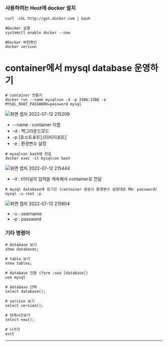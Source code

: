 ### 사용하려는 Host에 docker 설치
```
curl -sSL http://get.docker.com | bash

#Docker 실행
systemctl enable docker --now

#Docker 버젼확인
docker version
```

# container에서 mysql database 운영하기
```
# container 만들기
docker run --name mysqlcon -d -p 3306:3306 -e MYSQL_ROOT_PASSWORD=password mysql
```
![화면 캡처 2022-07-12 215209](https://user-images.githubusercontent.com/87213815/178494273-7098aaaf-3394-4fe1-b46d-6906adeee4d4.png)
* --name : container 이름
* -d : 백그라운드모드
* -p [호스트포트]:[이미지포트]
* -e : 환경변수 설정

```
# mysqlcon bash에 진입
docker exec -it mysqlcon bash
```
![화면 캡처 2022-07-12 215444](https://user-images.githubusercontent.com/87213815/178494785-c50f9df4-78ec-4d05-ba1a-121c38d9d49d.png)
* -it : 터미널의 입력을 계속해서 container로 전달

```
# mysql database에 로그인 (container 생성시 환경변수 설정대로 PW: password) 
mysql -u root -p
```
![화면 캡처 2022-07-12 215604](https://user-images.githubusercontent.com/87213815/178495025-f442d609-569e-42a3-bcfc-43d3bdd61df6.png)
* -u : username
* -p : password

### 기타 명령어
```
# database 보기
show databases;

# table 보기
show tables;

# database 전환 (form :use [database])
use mysql

# database 선택
select database();

# version 보기
select version();

# 현재시간보기
select now();

# 나가기
exit
```
* * *
